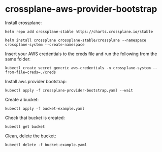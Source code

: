 # crossplane-aws-provider-bootstrap

Install crossplane:

`helm repo add crossplane-stable https://charts.crossplane.io/stable`

`helm install crossplane crossplane-stable/crossplane --namespace crossplane-system --create-namespace`

Insert your AWS credentials to the creds file and run the following from the same folder:

`kubectl create secret generic aws-credentials -n crossplane-system --from-file=creds=./creds`

Install aws provider bootstrap:

`kubectl apply -f crossplane-provider-bootstrap.yaml --wait`

Create a bucket:

`kubectl apply -f bucket-example.yaml`

Check that bucket is created:

`kubectl get bucket`

Clean, delete the bucket:

`kubectl delete -f bucket-example.yaml`